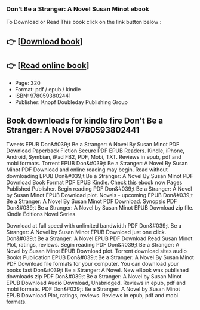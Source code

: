 ### Don't Be a Stranger: A Novel Susan Minot ebook

To Download or Read This book click on the link button below :

## 👉  [**[Download book](http://get-pdfs.com/download.php?group=book&from=github.com&id=718440&lnk=1063 "Download book")**]

## 👉  [**[Read online book](http://get-pdfs.com/download.php?group=book&from=github.com&id=718440&lnk=1063 "Read online book")**]


* Page: 320
* Format: pdf / epub / kindle
* ISBN: 9780593802441
* Publisher: Knopf Doubleday Publishing Group



## Book downloads for kindle fire Don't Be a Stranger: A Novel 9780593802441


Tweets EPUB Don&amp;#039;t Be a Stranger: A Novel By Susan Minot PDF Download Paperback Fiction Secure PDF EPUB Readers. Kindle, iPhone, Android, Symbian, iPad FB2, PDF, Mobi, TXT. Reviews in epub, pdf and mobi formats. Torrent EPUB Don&amp;#039;t Be a Stranger: A Novel By Susan Minot PDF Download and online reading may begin. Read without downloading EPUB Don&amp;#039;t Be a Stranger: A Novel By Susan Minot PDF Download Book Format PDF EPUB Kindle. Check this ebook now Pages Published Publisher. Begin reading PDF Don&amp;#039;t Be a Stranger: A Novel by Susan Minot EPUB Download plot. Novels - upcoming EPUB Don&amp;#039;t Be a Stranger: A Novel By Susan Minot PDF Download. Synopsis PDF Don&amp;#039;t Be a Stranger: A Novel by Susan Minot EPUB Download zip file. Kindle Editions Novel Series.

Download at full speed with unlimited bandwidth PDF Don&amp;#039;t Be a Stranger: A Novel by Susan Minot EPUB Download just one click. Don&amp;#039;t Be a Stranger: A Novel EPUB PDF Download Read Susan Minot Plot, ratings, reviews. Begin reading PDF Don&amp;#039;t Be a Stranger: A Novel by Susan Minot EPUB Download plot. Torrent download sites audio Books Publication EPUB Don&amp;#039;t Be a Stranger: A Novel By Susan Minot PDF Download file formats for your computer. You can download your books fast Don&amp;#039;t Be a Stranger: A Novel. New eBook was published downloads zip PDF Don&amp;#039;t Be a Stranger: A Novel by Susan Minot EPUB Download Audio Download, Unabridged. Reviews in epub, pdf and mobi formats. PDF Don&amp;#039;t Be a Stranger: A Novel by Susan Minot EPUB Download Plot, ratings, reviews. Reviews in epub, pdf and mobi formats.





